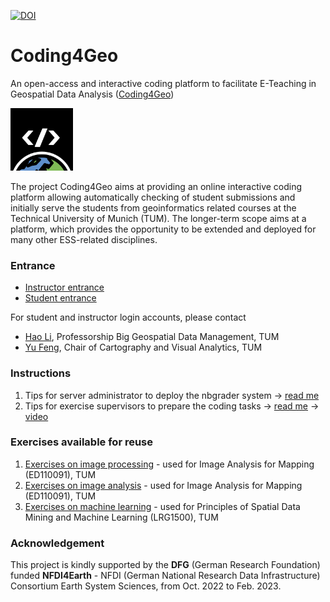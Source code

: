 [![DOI](https://zenodo.org/badge/DOI/10.5281/zenodo.7738274.svg)](https://doi.org/10.5281/zenodo.7738274)

# Coding4Geo

An open-access and interactive coding platform to facilitate E-Teaching in Geospatial Data Analysis ([Coding4Geo](https://sites.google.com/view/coding4geo/))
<p><a href="https://sites.google.com/view/coding4geo/"><img src="doc/logos/Coding4geo_Logo_black.png" style="width:100px;"></a></p>

The project Coding4Geo aims at providing an online interactive coding platform allowing automatically checking of student submissions and initially serve the students from geoinformatics related courses at the Technical University of Munich (TUM). The longer-term scope aims at a platform, which provides the opportunity to be extended and deployed for many other ESS-related disciplines.

### Entrance

- [Instructor entrance](http://tum0.icaml.org:8763/)
- [Student entrance](http://tum0.icaml.org:8770/)

For student and instructor login accounts, please contact 
- [Hao Li](mailto:hao_bgd.li@tum.de), Professorship Big Geospatial Data Management, TUM
- [Yu Feng](mailto:y.feng@tum.de), Chair of Cartography and Visual Analytics, TUM

### Instructions

1. Tips for server administrator to deploy the nbgrader system -> [read me](instructions/nbgrader_deployment.md)
2. Tips for exercise supervisors to prepare the coding tasks -> [read me](instructions/assignment_design.md) -> [video](https://youtu.be/L5cpBl6HHdQ)

### Exercises available for reuse

1. [Exercises on image processing](/assignments/image_processing/) - used for Image Analysis for Mapping (ED110091), TUM
2. [Exercises on image analysis](/assignments/image_analysis/) -  used for Image Analysis for Mapping (ED110091), TUM
3. [Exercises on machine learning](/assignments/machine_learning/) -  used for Principles of Spatial Data Mining and Machine Learning (LRG1500), TUM

### Acknowledgement

This project is kindly supported by the **DFG** (German Research Foundation) funded **NFDI4Earth**  - NFDI (German National Research Data Infrastructure) Consortium Earth System Sciences, from Oct. 2022 to Feb. 2023.
